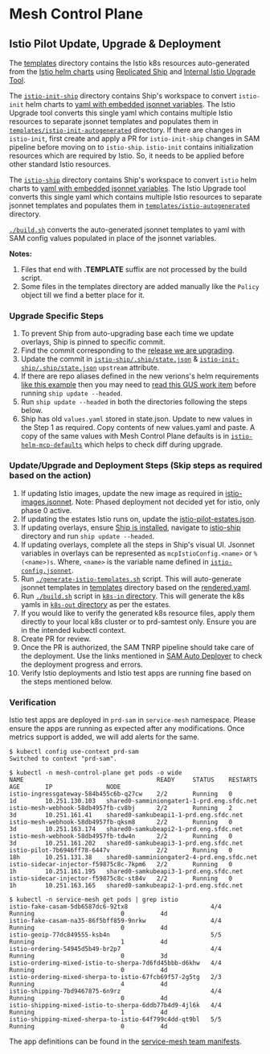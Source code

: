 # Mesh Control Plane
## Istio Pilot Update, Upgrade & Deployment 
The [templates](./templates) directory contains the Istio k8s resources auto-generated from the [Istio helm charts](https://github.com/istio/istio/tree/master/install/kubernetes/helm/istio) using [Replicated Ship](https://github.com/replicatedhq/ship) and [Internal Istio Upgrade Tool](https://git.soma.salesforce.com/servicemesh/istio-upgrade). 

The [`istio-init-ship`](./istio-init-ship) directory contains Ship's workspace to convert `istio-init` helm charts to [yaml with embedded jsonnet variables](./istio-init-ship/rendered.yaml). The Istio Upgrade tool converts this single yaml which contains multiple Istio resources to separate jsonnet templates and populates them in [`templates/istio-init-autogenerated`](./templates/istio-init-autogenerated) directory. 
If there are changes in `istio-init`, first create and apply a PR for `istio-init-ship` changes in SAM pipeline before moving on to `istio-ship`. 
`istio-init` contains initialization resources which are required by Istio. So, it needs to be applied before other standard Istio resources.

The [`istio-ship`](./istio-ship) directory contains Ship's workspace to convert `istio` helm charts to [yaml with embedded jsonnet variables](./istio-ship/rendered.yaml). The Istio Upgrade tool converts this single yaml which contains multiple Istio resources to separate jsonnet templates and populates them in [`templates/istio-autogenerated`](./templates/istio-autogenerated) directory.

[`./build.sh`](../build.sh) converts the auto-generated jsonnet templates to yaml with SAM config values populated in place of the jsonnet variables.

**Notes:**
1. Files that end with **.TEMPLATE** suffix are not processed by the build script.
1. Some files in the templates directory are added manually like the `Policy` object till we find a better place for it.

### Upgrade Specific Steps
1. To prevent Ship from auto-upgrading base each time we update overlays, Ship is pinned to specific commit.
1. Find the commit corresponding to the [release we are upgrading](https://github.com/istio/istio/releases/).
1. Update the commit in [`istio-ship/.ship/state.json`](istio-ship/.ship/state.json) & [`istio-init-ship/.ship/state.json`](istio-init-ship/.ship/state.json) `upstream` attribute.
1. If there are repo aliases defined in the new verions's helm requirements 
[like this example](https://github.com/istio/istio/blob/1.1.0-snapshot.6/install/kubernetes/helm/istio/requirements.yaml#L64) 
then you may need to [read this GUS work item](https://gus.lightning.force.com/lightning/r/ADM_Work__c/a07B0000005zh55IAA/view) 
before running `ship update --headed`.
1. Run `ship update --headed` in both the directories following the steps below.
1. Ship has old `values.yaml` stored in state.json. Update to new values in the Step 1 as required. Copy contents of new values.yaml and paste. 
A copy of the same values with Mesh Control Plane defaults is in [`istio-helm-mcp-defaults`](./istio-helm-mcp-defaults) which helps to check diff during upgrade.

### Update/Upgrade and Deployment Steps (Skip steps as required based on the action)
1. If updating Istio images, update the new image as required in [istio-images.jsonnet](./istio-images.jsonnet). Note: Phased deployment not decided yet for istio, only phase 0 active.
1. If updating the estates Istio runs on, update the [istio-pilot-estates.json](./istio-pilot-estates.json).
1. If updating overlays, ensure [Ship is installed](https://github.com/replicatedhq/ship#installation), navigate to [istio-ship](./istio-ship) directory and run `ship update --headed`.
1. If updating overlays, complete all the steps in Ship's visual UI. Jsonnet variables in overlays can be represented as `mcpIstioConfig.<name>` or `%(<name>)s`. Where, `<name>` is the variable name defined in [`istio-config.jsonnet`](./istio-config.jsonnet).
1. Run [`./generate-istio-templates.sh`](./generate-istio-templates.sh) script. This will auto-generate jsonnet templates in [templates](./templates) directory based on the [rendered.yaml](./istio-ship/rendered.yaml).
1. Run [`./build.sh`](../build.sh) script in [`k8s-in` directory](../). This will generate the k8s yamls in [`k8s-out` directory](../../k8s-out) as per the estates.
1. If you would like to verify the generated k8s resource files, apply them directly to your local k8s cluster or to prd-samtest only. Ensure you are in the intended kubectl context.
1. Create PR for review.
1. Once the PR is authorized, the SAM TNRP pipeline should take care of the deployment. Use the links mentioned in [SAM Auto Deployer](https://git.soma.salesforce.com/sam/sam/wiki/Debugging-SAM-Auto-Deployer) to check the deployment progress and errors.
1. Verify Istio deployments and Istio test apps are running fine based on the steps mentioned below.

### Verification
Istio test apps are deployed in `prd-sam` in `service-mesh` namespace. Please ensure the apps are running as expected after any modifications. Once metrics support is added, we will add alerts for the same.
```
$ kubectl config use-context prd-sam
Switched to context "prd-sam".

$ kubectl -n mesh-control-plane get pods -o wide
NAME                                     READY     STATUS    RESTARTS   AGE       IP               NODE
istio-ingressgateway-584b455c6b-q27cw    2/2       Running   0          1d        10.251.130.103   shared0-samminiongater1-1-prd.eng.sfdc.net
istio-mesh-webhook-58db4957fb-cv8bj      2/2       Running   2          3d        10.251.161.41    shared0-samkubeapi1-1-prd.eng.sfdc.net
istio-mesh-webhook-58db4957fb-qksm8      2/2       Running   0          3d        10.251.163.174   shared0-samkubeapi2-1-prd.eng.sfdc.net
istio-mesh-webhook-58db4957fb-tdw4n      2/2       Running   0          3d        10.251.161.202   shared0-samkubeapi3-1-prd.eng.sfdc.net
istio-pilot-7b6946ff78-6447v             2/2       Running   0          18h       10.251.131.38    shared0-samminiongater2-4-prd.eng.sfdc.net
istio-sidecar-injector-f59875c8c-7kpm6   2/2       Running   0          1h        10.251.161.195   shared0-samkubeapi3-1-prd.eng.sfdc.net
istio-sidecar-injector-f59875c8c-st84v   2/2       Running   0          1h        10.251.163.165   shared0-samkubeapi2-1-prd.eng.sfdc.net

$ kubectl -n service-mesh get pods | grep istio
istio-fake-casam-5db6587dc6-92tx8                       4/4       Running                        0          4d
istio-fake-casam-na35-86f5bff859-9nrkw                  4/4       Running                        0          4d
istio-geoip-77dc849555-ksb4n                            5/5       Running                        1          4d
istio-ordering-54945d5b49-br2p7                         4/4       Running                        0          3d
istio-ordering-mixed-istio-to-sherpa-7d6fd45bbb-d6khw   4/4       Running                        0          4d
istio-ordering-mixed-sherpa-to-istio-67fcb69f57-2g5tg   2/3       Running                        4          4d
istio-shipping-7bd9467875-6n9rz                         4/4       Running                        0          4d
istio-shipping-mixed-istio-to-sherpa-6ddb77b4d9-4jl6k   4/4       Running                        1          4d
istio-shipping-mixed-sherpa-to-istio-64f799c4dd-qt9bl   5/5       Running                        0          4d
```

The app definitions can be found in the [service-mesh team manifests](https://git.soma.salesforce.com/sam/manifests/tree/master/apps/team/service-mesh).